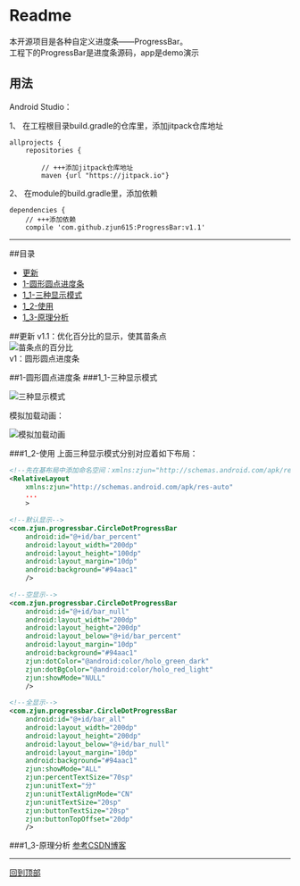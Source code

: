 Readme
======
本开源项目是各种自定义进度条——ProgressBar。  
工程下的ProgressBar是进度条源码，app是demo演示

用法
---
Android Studio：

1、 在工程根目录build.gradle的仓库里，添加jitpack仓库地址
```
allprojects {
    repositories {

        // +++添加jitpack仓库地址
        maven {url "https://jitpack.io"}
```
2、 在module的build.gradle里，添加依赖
```
dependencies {
    // +++添加依赖
    compile 'com.github.zjun615:ProgressBar:v1.1'
```

---
##目录
* [更新](#更新)
* [1-圆形圆点进度条](#1-圆形圆点进度条)
 * [1_1-三种显示模式](#1_1-三种显示模式)
 * [1_2-使用](#1_2-使用)
 * [1_3-原理分析](#1_3-原理分析)
 

##更新
v1.1：优化百分比的显示，使其苗条点  
    ![苗条点的百分比](img/you004.png)  
v1：圆形圆点进度条


##1-圆形圆点进度条
###1_1-三种显示模式

![三种显示模式](https://github.com/zjun615/ProgressBar/blob/master/img/03.png "三种显示模式")

  模拟加载动画：
  
![模拟加载动画](https://github.com/zjun615/ProgressBar/blob/master/img/04.gif)

###1_2-使用
上面三种显示模式分别对应着如下布局：
```xml
<!--先在基布局中添加命名空间：xmlns:zjun="http://schemas.android.com/apk/res-auto"-->
<RelativeLayout
    xmlns:zjun="http://schemas.android.com/apk/res-auto"
    ...
    >
    
<!--默认显示-->
<com.zjun.progressbar.CircleDotProgressBar
    android:id="@+id/bar_percent"
    android:layout_width="200dp"
    android:layout_height="100dp"
    android:layout_margin="10dp"
    android:background="#94aac1"
    />
    
<!--空显示-->
<com.zjun.progressbar.CircleDotProgressBar
    android:id="@+id/bar_null"
    android:layout_width="200dp"
    android:layout_height="200dp"
    android:layout_below="@+id/bar_percent"
    android:layout_margin="10dp"
    android:background="#94aac1"
    zjun:dotColor="@android:color/holo_green_dark"
    zjun:dotBgColor="@android:color/holo_red_light"
    zjun:showMode="NULL"
    />
    
<!--全显示-->
<com.zjun.progressbar.CircleDotProgressBar
    android:id="@+id/bar_all"
    android:layout_width="200dp"
    android:layout_height="200dp"
    android:layout_below="@+id/bar_null"
    android:layout_margin="10dp"
    android:background="#94aac1"
    zjun:showMode="ALL"
    zjun:percentTextSize="70sp"
    zjun:unitText="分"
    zjun:unitTextAlignMode="CN"
    zjun:unitTextSize="20sp"
    zjun:buttonTextSize="20sp"
    zjun:buttonTopOffset="20dp"
    />
```
###1_3-原理分析
  [参考CSDN博客](http://blog.csdn.net/a10615/article/details/52658927)
  

---
[回到顶部](#readme)
